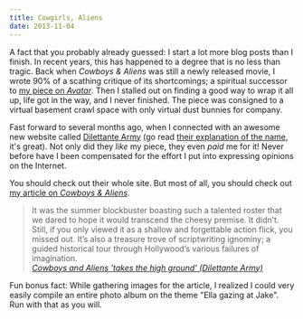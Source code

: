 ```yaml
---
title: Cowgirls, Aliens
date: 2013-11-04
---
```


A fact that you probably already guessed: I start a lot more blog posts than I finish.
In recent years, this has happened to a degree that is no less than tragic. Back when
<cite>Cowboys & Aliens</cite> was still a newly released movie, I wrote 90% of a scathing
critique of its shortcomings; a spiritual successor to
[my piece on <cite>Avatar</cite>](http://blog.iangreenleaf.com/2010/01/avatar-and-fetishizing-other.html).
Then I stalled out on finding a good way to wrap it all up, life got in the way, and I
never finished. The piece was consigned to a virtual basement crawl space with only
virtual dust bunnies for company.

Fast forward to several months ago, when I connected with an awesome new website called
[Dilettante Army](http://www.dilettantearmy.com/) (go read
[their explanation of the name](http://www.dilettantearmy.com/about), it's great).
Not only did they _like_ my piece, they even _paid_ me for it! Never before have I been
compensated for the effort I put into expressing opinions on the Internet.

You should check out their whole site. But most of all, you should check out
[my article on <cite>Cowboys & Aliens</cite>](http://www.dilettantearmy.com/rants/243).

<blockquote>
It was the summer blockbuster boasting such a talented roster that we
dared to hope it would transcend the cheesy premise. It didn’t. Still,
if you only viewed it as a shallow and forgettable action flick, you
missed out. It’s also a treasure trove of scriptwriting ignominy; a
guided historical tour through Hollywood’s various failures of
imagination.
<footer>
  <cite><a href="http://www.dilettantearmy.com/rants/243">Cowboys and Aliens 'takes the high ground' (Dilettante Army)</a></cite>
</footer>
</blockquote>

Fun bonus fact: While gathering images for the article, I realized I could very easily compile an entire photo album on the theme "Ella gazing at Jake". Run with that as you will.
